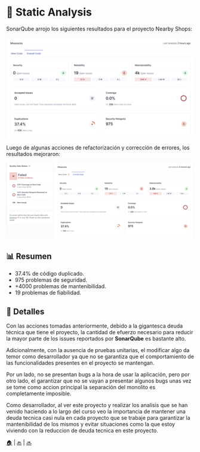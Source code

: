 # 🚦 Static Analysis
SonarQube arrojo los siguientes resultados para el proyecto Nearby Shops:

![First Analysis](assets/img/sonarqube-first.png)

Luego de algunas acciones de refactorización y corrección de errores, los resultados mejoraron:

![Second Analysis](assets/img/sonarqube-second.png)

## 📊 Resumen
- 37.4% de código duplicado.
- 975 problemas de seguridad.
- +4000 problemas de mantenibilidad.
- 19 problemas de fiabilidad.

## 📝 Detalles
Con las acciones tomadas anteriormente, debido a la gigantesca deuda técnica que tiene el proyecto, la cantidad de
efuerzo necesario para reducir la mayor parte de los issues reportados por **SonarQube** es bastante alto.

Adicionalmente, con la ausencia de pruebas unitarias, el modificar algo da temor como desarrollador ya que no se
garantiza que el comportamiento de las funcionalidades presentes en el proyecto se mantengan.

Por un lado, no se presentan bugs a la hora de usar la aplicación, pero por otro lado, el garantizar que no se vayan a
presentar algunos bugs unas vez se tome como accion principal la separación del monolito es completamente imposible.

Como desarrollador, al ver este proyecto y realizar los analisis que se han venido haciendo a lo largo del curso veo la
importancia de mantener una deuda tecnica casi nula en cada proyecto que se trabaje para garantizar la mantenibilidad
de los mismos y evitar situaciones como la que estoy viviendo con la reduccion de deuda tecnica en este proyecto.

[🏠](./index.html) | [🔙](./static-analysis.html) | [🔜](./devex-ai.html)
